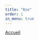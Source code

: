 ```yaml
---
title: "Bio"
order: 1
in_menu: true
---
```

<a href="MELAINE DESNOS.html" class="bouton">Accueil</a> 
